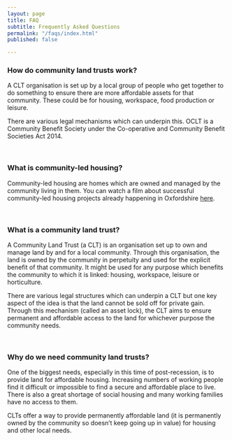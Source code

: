 ```yaml
---
layout: page
title: FAQ
subtitle: Frequently Asked Questions
permalink: "/faqs/index.html"
published: false

---
```

### How do community land trusts work?

A CLT organisation is set up by a local group of people who get together to do something to ensure there are more affordable assets for that community. These could be for housing, workspace, food production or leisure.

There are various legal mechanisms which can underpin this. OCLT is a Community Benefit Society under the Co-operative and Community Benefit Societies Act 2014.

<br>

### What is community-led housing?

Community-led housing are homes which are owned and managed by the community living in them. You can watch a film about successful community-led housing projects already happening in Oxfordshire [here](https://www.facebook.com/oxfordshireclt/videos/294157551678628/?__xts__%5C%5B0%5C%5D=68.ARCVGwuz0kO80pq2ANtYlAGIIc1QrAppDIkYViUVeJ96Zl0AjAIjAn8vjisPQ6dYcru4QHhrUciARphOW6bQVsqW5b6uSNoTk9-fNG4TLX6_BCE_Fjx-INoOSR7Q_ztmjNDgyOZcUu8hY405qqNz3edeH0OJX6FaektScXN-SWkovfB6RDkyX2zrVkq-T1tEvv8Kmcm3fEgbwPSCagiO0Yf1cBSx3oVrTOtvSeD3spf8le0WeyzAZes3xyYdatk33ex16B9YFgSP-9j7sjxmnsDPI1qhcS86UKNjWnF9WxsK3U_cziKvMeDTEMK1Xr9JugcYqQfhZnO6am6dsOa3_s2kEcTkeL-CHfYFAg&__tn__=-R).

<br>

### What is a community land trust?

A Community Land Trust (a CLT) is an organisation set up to own and manage land by and for a local community. Through this organisation, the land is owned by the community in perpetuity and used for the explicit benefit of that community. It might be used for any purpose which benefits the community to which it is linked: housing, workspace, leisure or horticulture.

There are various legal structures which can underpin a CLT but one key aspect of the idea is that the land cannot be sold off for private gain. Through this mechanism (called an asset lock), the CLT aims to ensure permanent and affordable access to the land for whichever purpose the community needs.

<br>

### Why do we need community land trusts?

One of the biggest needs, especially in this time of post-recession, is to provide land for affordable housing. Increasing numbers of working people find it difficult or impossible to find a secure and affordable place to live. There is also a great shortage of social housing and many working families have no access to them.

CLTs offer a way to provide permanently affordable land (it is permanently owned by the community so doesn’t keep going up in value) for housing and other local needs.

<br>